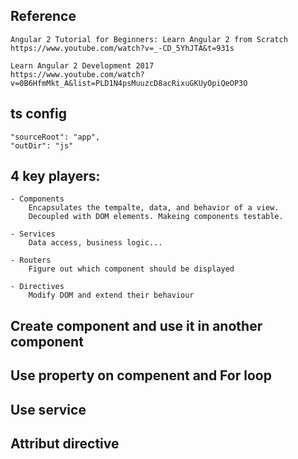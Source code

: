 ## Reference
    Angular 2 Tutorial for Beginners: Learn Angular 2 from Scratch
    https://www.youtube.com/watch?v=_-CD_5YhJTA&t=931s

    Learn Angular 2 Development 2017
    https://www.youtube.com/watch?v=0B6HfmMkt_A&list=PLD1N4psMuuzcD8acRixuGKUyOpiQeOP3O

## ts config
    "sourceRoot": "app",
    "outDir": "js"
  

## 4 key players:
    - Components
        Encapsulates the tempalte, data, and behavior of a view.
        Decoupled with DOM elements. Makeing components testable.
    
    - Services
        Data access, business logic...
    
    - Routers
        Figure out which component should be displayed

    - Directives
        Modify DOM and extend their behaviour

## Create component and use it in another component

## Use property on compenent and For loop

## Use service

## Attribut directive

    

    